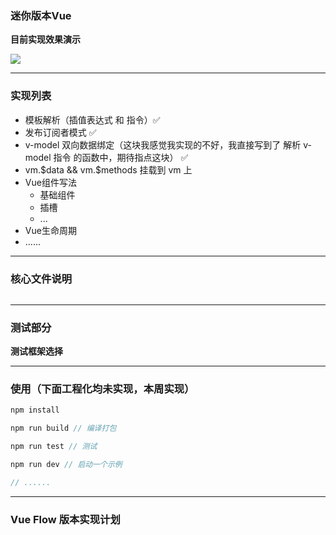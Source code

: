 ### 迷你版本Vue

**目前实现效果演示**

<img src="https://itzkp-1253302184.cos.ap-beijing.myqcloud.com/github%E5%9B%BE%E7%89%87/miniVue/1.%E5%AE%9E%E7%8E%B0%E6%95%88%E6%9E%9C%E6%BC%94%E7%A4%BA.gif" />

---

### 实现列表

- 模板解析（插值表达式 和 指令）✅
- 发布订阅者模式 ✅
- v-model 双向数据绑定（这块我感觉我实现的不好，我直接写到了 解析 v-model 指令 的函数中，期待指点这块） ✅
- vm.$data && vm.$methods 挂载到 vm 上
- Vue组件写法
    - 基础组件
    - 插槽
    - ...
- Vue生命周期
- ......



---

### 核心文件说明


```js
```



---

### 测试部分

**测试框架选择**

---

### 使用（下面工程化均未实现，本周实现）

```js
npm install 

npm run build // 编译打包

npm run test // 测试

npm run dev // 启动一个示例

// ......
```

---

### Vue Flow 版本实现计划




